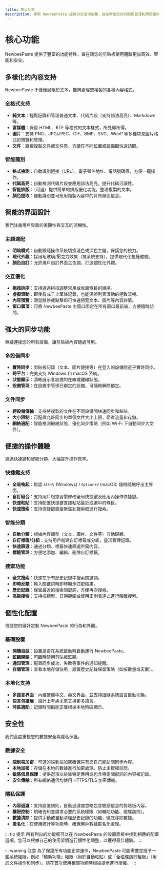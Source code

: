 ```yaml
---
title: 核心功能
description: 探索 NewbeePaste 提供的全面功能集，旨在增強您的剪貼板管理和跨設備同步體驗。
---
```


# 核心功能

NewbeePaste 提供了豐富的功能特性，旨在讓您的剪貼板使用體驗更加高效、智能和安全。

## 多樣化的內容支持

NewbeePaste 不僅僅局限於文本，能夠處理您複製的各種內容格式。

### 全格式支持

- **純文本**：輕鬆記錄和管理普通文本、代碼片段（支持語法高亮）、Markdown 等。
- **富媒體**：保留 HTML、RTF 等格式的文本樣式，所見即所得。
- **圖片**：支持 PNG、JPG/JPEG、GIF、BMP、SVG、WebP 等多種常見圖片格式的預覽和管理。
- **文件**：直接複製文件或文件夾，方便在不同位置或設備間快速訪問。

### 智能識別

- **格式檢測**：自動識別鏈接（URL）、電子郵件地址、電話號碼等，方便一鍵操作。
- **代碼高亮**：自動檢測代碼片段並應用語法高亮，提升代碼可讀性。
- **智能排版**：（可選）提供簡單的排版優化功能，整理複製的文本。
- **顏色提取**：自動識別並可應用複製內容中的背景顏色信息。

## 智能的界面設計

我們注重用戶界面的美觀性與交互的流暢性。

### 主題適配

- **明暗模式**：自動跟隨操作系統切換淺色或深色主題，保護您的視力。
- **現代外觀**：採用毛玻璃/壓克力效果（視系統支持），提供現代化視覺體驗。
- **顏色自訂**：允許用戶自訂界面主色調，打造個性化外觀。

### 交互優化

- **拖拽排序**：支持通過拖拽調整常用或收藏條目的順序。
- **虛擬滾動**：即使有成千上萬條記錄，也能保證列表滾動的極致流暢。
- **內容預覽**：滑鼠懸停或點擊即可快速預覽文本、圖片等內容詳情。
- **窗口置頂**：可將 NewbeePaste 主窗口固定在所有窗口最前端，方便隨時訪問。

## 強大的同步功能

無縫連接您的所有設備，讓剪貼板內容隨處可用。

### 多設備同步

- **實時同步**：剪貼板記錄（文本、圖片鏈接等）在登入的設備間近乎實時同步。
- **跨平台**：完美支持 Windows 和 macOS 系統。
- **狀態顯示**：清晰展示各設備的在線或離線狀態。
- **設備管理**：在設置中管理已綁定的設備，可隨時解除綁定。

### 文件同步

- **跨設備傳輸**：支持將複製的文件在不同設備間快速同步和粘貼。
- **大小限制**：可配置允許同步的單個文件大小上限，節省流量和存儲。
- **網絡適配**：智能檢測網絡狀態，優化同步策略（例如 Wi-Fi 下自動同步大文件）。

## 便捷的操作體驗

通過快捷鍵和智能分類，大幅提升操作效率。

### 快捷鍵支持

- **全局喚起**：默認 `Alt+V` (Windows) / `Option+V` (macOS) 隨時隨地呼出主界面。
- **自訂組合**：支持用戶根據習慣修改全局快捷鍵及應用內操作快捷鍵。
- **快速粘貼**：支持配置快捷鍵直接粘貼最近或選中的條目。
- **快速搜索**：支持快捷鍵直接聚焦到搜索框進行搜索。

### 智能分類

- **自動分類**：根據內容類型（文本、圖片、文件等）自動歸類。
- **自訂標籤/分組**：支持用戶創建自訂標籤或分組，靈活管理記錄。
- **快速篩選**：通過分類、標籤快速篩選所需內容。
- **標籤管理**：方便地添加、編輯、刪除自訂標籤。

### 搜索功能

- **全文搜索**：快速在所有歷史記錄中搜索關鍵詞。
- **即時反饋**：輸入關鍵詞時即時顯示匹配結果。
- **歷史記錄**：保留最近的搜索關鍵詞，方便再次搜索。
- **高級搜索**：支持按類型、日期範圍或使用正則表達式進行精確搜索。

## 個性化配置

根據您的偏好定制 NewbeePaste 的行為和外觀。

### 基礎設置

- **開機自啟**：設置是否在系統啟動時自動運行 NewbeePaste。
- **監聽開關**：可臨時禁用剪貼板監聽。
- **通知管理**：配置同步成功、失敗等事件的通知提醒。
- **存儲管理**：查看本地存儲佔用，設置歷史記錄保留策略（如按數量或天數）。

### 本地化支持

- **多語言界面**：內建繁體中文、英文界面，並支持跟隨系統語言自動切換。
- **語言包擴展**：設計上考慮未來支持更多語言。
- **時區適配**：記錄時間戳能正確根據本地時區顯示。

## 安全性

我們高度重視您的數據安全與隱私保護。

### 數據安全

- **端到端加密**：可選的端到端加密確保只有您自己能訪問同步內容。
- **本地加密**：存儲在本地的數據進行加密處理，防止未授權訪問。
- **敏感信息保護**：提供選項以排除特定應用或包含特定關鍵詞的內容被記錄。
- **安全傳輸**：所有網絡通信均使用 HTTPS/TLS 加密傳輸。

### 隱私保護

- **內容過濾**：支持設置規則，自動過濾或忽略包含敏感信息的剪貼板內容。
- **權限控制**：明確告知並請求必要的系統權限（如輔助功能、磁碟訪問）。
- **數據清除**：提供手動或自動清理歷史記錄的功能，徹底移除數據。
- **匿名化**：在使用統計等功能時，確保用戶數據匿名化處理。

::: tip 提示
所有列出的功能都可以在 NewbeePaste 的設置面板中找到相應的配置選項。您可以根據自己的使用習慣進行個性化調整，以獲得最佳體驗。
:::

::: warning 注意
為了保證所有功能正常運作，NewbeePaste 可能需要您授予一些系統權限，例如「輔助功能」權限（用於自動粘貼）或「全磁碟訪問權限」（用於文件操作和同步）。請在首次使用相關功能時根據提示進行授權。
:::
